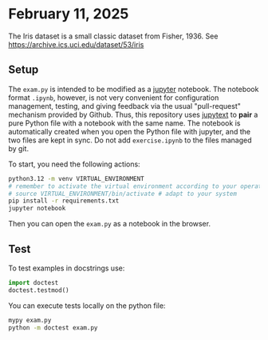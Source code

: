 # February 11, 2025

The Iris dataset is a small classic dataset from Fisher, 1936.
See https://archive.ics.uci.edu/dataset/53/iris



## Setup

The `exam.py` is intended to be modified as a
[jupyter](https://jupyter.org/) notebook. The notebook format `.ipynb`, however,
is not very convenient for configuration management, testing, and giving
feedback via the usual "pull-request" mechanism provided by Github. Thus, this
repository uses
[jupytext](https://jupytext.readthedocs.io/en/latest/install.html) to **pair** a
pure Python file with a notebook with the same name. The notebook is
automatically created when you open the Python file with jupyter, and the two
files are kept in sync. Do not add `exercise.ipynb` to the files managed by git.

To start, you need the following actions:

```sh
python3.12 -m venv VIRTUAL_ENVIRONMENT
# remember to activate the virtual environment according to your operating system rules:
# source VIRTUAL_ENVIRONMENT/bin/activate # adapt to your system
pip install -r requirements.txt
jupyter notebook
```

Then you can open the `exam.py` as a notebook in the browser.


## Test

To test examples in docstrings use:

```python
import doctest
doctest.testmod()
```


You can execute tests locally on the python file:


```sh
mypy exam.py
python -m doctest exam.py
```
